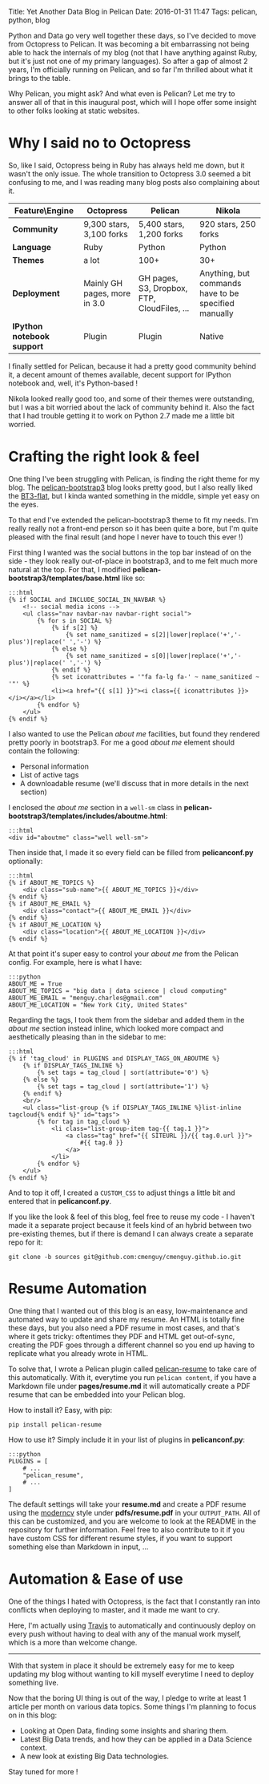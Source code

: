 Title: Yet Another Data Blog in Pelican
Date: 2016-01-31 11:47
Tags: pelican, python, blog

Python and Data go very well together these days, so I've decided to move from Octopress to Pelican.
It was becoming a bit embarrassing not being able to hack the internals of my blog (not that I have anything against Ruby,
but it's just not one of my primary languages).
So after a gap of almost 2 years, I'm officially running on Pelican, and so far I'm thrilled about what it brings to the
table.

Why Pelican, you might ask? And what even is Pelican? Let me try to answer all of that in this inaugural post, which will I hope offer some insight to other folks looking at static websites.

# Why I said no to Octopress

So, like I said, Octopress being in Ruby has always held me down, but it wasn't the only issue. The whole transition to
Octopress 3.0 seemed a bit confusing to me, and I was reading many blog posts also complaining about it.

Feature\Engine | **Octopress** | **Pelican** | **Nikola**
--- | --------- | ------- | ------
**Community** | 9,300 stars, 3,100 forks | 5,400 stars, 1,200 forks | 920 stars, 250 forks
**Language** | Ruby | Python | Python
**Themes** | a lot | 100+ | 30+
**Deployment** | Mainly GH pages, more in 3.0 | GH pages, S3, Dropbox, FTP, CloudFiles, ... | Anything, but commands have to be specified manually
**IPython notebook support** | Plugin | Plugin | Native

I finally settled for Pelican, because it had a pretty good community behind it, a decent amount of themes available,
decent support for IPython notebook and, well, it's Python-based !

Nikola looked really good too, and some of their themes were outstanding, but I was a bit worried about the lack of
community behind it. Also the fact that I had trouble getting it to work on Python 2.7 made me a little bit worried.

# Crafting the right look & feel

One thing I've been struggling with Pelican, is finding the right theme for my blog.
The [pelican-bootstrap3](https://github.com/DandyDev/pelican-bootstrap3) blog looks pretty good, but I also really liked
the [BT3-flat](https://github.com/KenMercusLai/BT3-Flat), but I kinda wanted something in the middle, simple yet easy on
the eyes.

To that end I've extended the pelican-bootstrap3 theme to fit my needs. I'm really really not a front-end person so it
has been quite a bore, but I'm quite pleased with the final result (and hope I never have to touch this ever !)

First thing I wanted was the social buttons in the top bar instead of on the side - they look really out-of-place in 
bootstrap3, and to me felt much more natural at the top. For that, I modified **pelican-bootstrap3/templates/base.html**
like so:

    :::html
    {% if SOCIAL and INCLUDE_SOCIAL_IN_NAVBAR %}
        <!-- social media icons -->
        <ul class="nav navbar-nav navbar-right social">
            {% for s in SOCIAL %}
                {% if s[2] %}
                    {% set name_sanitized = s[2]|lower|replace('+','-plus')|replace(' ','-') %}
                {% else %}
                    {% set name_sanitized = s[0]|lower|replace('+','-plus')|replace(' ','-') %}
                {% endif %}
                {% set iconattributes = '"fa fa-lg fa-' ~ name_sanitized ~ '"' %}
                <li><a href="{{ s[1] }}"><i class={{ iconattributes }}></i></a></li>
            {% endfor %}
        </ul>
    {% endif %}

I also wanted to use the Pelican *about me* facilities, but found they rendered pretty poorly in bootstrap3.
For me a good *about me* element should contain the following:

* Personal information
* List of active tags
* A downloadable resume (we'll discuss that in more details in the next section)

I enclosed the *about me* section in a `well-sm` class in **pelican-bootstrap3/templates/includes/aboutme.html**:

    :::html
    <div id="aboutme" class="well well-sm">

Then inside that, I made it so every field can be filled from **pelicanconf.py** optionally:

    :::html
    {% if ABOUT_ME_TOPICS %}
        <div class="sub-name">{{ ABOUT_ME_TOPICS }}</div>
    {% endif %}
    {% if ABOUT_ME_EMAIL %}
        <div class="contact">{{ ABOUT_ME_EMAIL }}</div>
    {% endif %}
    {% if ABOUT_ME_LOCATION %}
        <div class="location">{{ ABOUT_ME_LOCATION }}</div>
    {% endif %}

At that point it's super easy to control your *about me* from the Pelican config. For example, here is what I have:

    :::python
    ABOUT_ME = True
    ABOUT_ME_TOPICS = "big data | data science | cloud computing"
    ABOUT_ME_EMAIL = "menguy.charles@gmail.com"
    ABOUT_ME_LOCATION = "New York City, United States"

Regarding the tags, I took them from the sidebar and added them in the *about me* section instead inline, which looked
more compact and aesthetically pleasing than in the sidebar to me:

    :::html
    {% if 'tag_cloud' in PLUGINS and DISPLAY_TAGS_ON_ABOUTME %}
        {% if DISPLAY_TAGS_INLINE %}
            {% set tags = tag_cloud | sort(attribute='0') %}
        {% else %}
            {% set tags = tag_cloud | sort(attribute='1') %}
        {% endif %}
        <br/>
        <ul class="list-group {% if DISPLAY_TAGS_INLINE %}list-inline tagcloud{% endif %}" id="tags">
            {% for tag in tag_cloud %}
                <li class="list-group-item tag-{{ tag.1 }}">
                    <a class="tag" href="{{ SITEURL }}/{{ tag.0.url }}">
                        #{{ tag.0 }}
                    </a>
                </li>
            {% endfor %}
        </ul>
    {% endif %}

And to top it off, I created a `CUSTOM_CSS` to adjust things a little bit and entered that in **pelicanconf.py**.

If you like the look & feel of this blog, feel free to reuse my code - I haven't made it a separate project because
it feels kind of an hybrid between two pre-existing themes, but if there is demand I can always create a separate
repo for it:

    git clone -b sources git@github.com:cmenguy/cmenguy.github.io.git

# Resume Automation

One thing that I wanted out of this blog is an easy, low-maintenance and automated way to update and share my resume.
An HTML is totally fine these days, but you also need a PDF resume in most cases, and that's where it gets tricky:
oftentimes they PDF and HTML get out-of-sync, creating the PDF goes through a different channel so you end up having
to replicate what you already wrote in HTML.

To solve that, I wrote a Pelican plugin called [pelican-resume](https://github.com/cmenguy/pelican-resume) to take care
of this automatically. With it, everytime you run `pelican content`, if you have a Markdown file under **pages/resume.md**
it will automatically create a PDF resume that can be embedded into your Pelican blog.

How to install it? Easy, with pip:

    pip install pelican-resume

How to use it? Simply include it in your list of plugins in **pelicanconf.py**:

    :::python
    PLUGINS = [
        # ...
        "pelican_resume",
        # ...
    ]

The default settings will take your **resume.md** and create a PDF resume using the [moderncv](https://www.ctan.org/pkg/moderncv)
style under **pdfs/resume.pdf** in your `OUTPUT_PATH`. All of this can be customized, and you are welcome to look at the
README in the repository for further information. Feel free to also contribute to it if you have custom CSS for different
resume styles, if you want to support something else than Markdown in input, ...

# Automation & Ease of use

One of the things I hated with Octopress, is the fact that I constantly ran into conflicts when deploying to master,
and it made me want to cry.

Here, I'm actually using [Travis](https://travis-ci.org/) to automatically and continuously deploy on every push without
having to deal with any of the manual work myself, which is a more than welcome change.

----------------

With that system in place it should be extremely easy for me to keep updating my blog without wanting to kill myself
everytime I need to deploy something live.

Now that the boring UI thing is out of the way, I pledge to write at least 1 article per month on various data topics.
Some things I'm planning to focus on in this blog:

* Looking at Open Data, finding some insights and sharing them.
* Latest Big Data trends, and how they can be applied in a Data Science context.
* A new look at existing Big Data technologies.

Stay tuned for more !